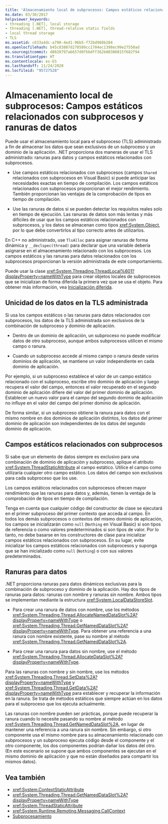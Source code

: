 ```yaml
---
title: 'Almacenamiento local de subprocesos: Campos estáticos relacionados con subprocesos y ranuras de datos'
ms.date: 03/30/2017
helpviewer_keywords:
- threading [.NET], local storage
- threading [.NET], thread-relative static fields
- local thread storage
- TLS
ms.assetid: c633a4dc-a790-4ed1-96b5-f72bd968b284
ms.openlocfilehash: b45c83887d278589cc1704ec1398ec99e27550ad
ms.sourcegitcommit: d8020797a6657d0fbbdff362b80300815f682f94
ms.translationtype: HT
ms.contentlocale: es-ES
ms.lasthandoff: 11/24/2020
ms.locfileid: "95727528"
---
```

# <a name="thread-local-storage-thread-relative-static-fields-and-data-slots"></a>Almacenamiento local de subprocesos: Campos estáticos relacionados con subprocesos y ranuras de datos

Puede usar el almacenamiento local para el subproceso (TLS) administrado a fin de almacenar los datos que sean exclusivos de un subproceso y un dominio de la aplicación. .NET proporciona dos maneras de usar el TLS administrado: ranuras para datos y campos estáticos relacionados con subprocesos.  
  
- Use campos estáticos relacionados con subprocesos (campos `Shared` relacionados con subprocesos en Visual Basic) si puede anticipar las necesidades exactas en tiempo de compilación. Los campos estáticos relacionados con subprocesos proporcionan el mejor rendimiento. También proporcionan las ventajas de la comprobación de tipos en tiempo de compilación.  
  
- Use las ranuras de datos si se pueden detectar los requisitos reales solo en tiempo de ejecución. Las ranuras de datos son más lentas y más difíciles de usar que los campos estáticos relacionados con subprocesos, y los datos se almacenan como tipos <xref:System.Object>, por lo que debe convertirlos al tipo correcto antes de utilizarlos.  
  
 En C++ no administrado, use `TlsAlloc` para asignar ranuras de forma dinámica y `__declspec(thread)` para declarar que una variable debería asignarse en el almacenamiento relacionado con los subprocesos. Los campos estáticos y las ranuras para datos relacionados con los subprocesos proporcionan la versión administrada de este comportamiento.  
  
Puede usar la clase <xref:System.Threading.ThreadLocal%601?displayProperty=nameWithType> para crear objetos locales de subprocesos que se inicializan de forma diferida la primera vez que se usa el objeto. Para obtener más información, vea [Inicialización diferida](../../framework/performance/lazy-initialization.md).  
  
## <a name="uniqueness-of-data-in-managed-tls"></a>Unicidad de los datos en la TLS administrada  

 Si usa los campos estáticos o las ranuras para datos relacionados con subprocesos, los datos de la TLS administrada son exclusivos de la combinación de subproceso y dominio de aplicación.  
  
- Dentro de un dominio de aplicación, un subproceso no puede modificar datos de otro subproceso, aunque ambos subprocesos utilicen el mismo campo o ranura.  
  
- Cuando un subproceso accede al mismo campo o ranura desde varios dominios de aplicación, se mantiene un valor independiente en cada dominio de aplicación.  
  
 Por ejemplo, si un subproceso establece el valor de un campo estático relacionado con el subproceso, escribe otro dominio de aplicación y luego recupera el valor del campo, entonces el valor recuperado en el segundo dominio de aplicación difiere del valor del primer dominio de aplicación. Establecer un nuevo valor para el campo del segundo dominio de aplicación no influye en el valor del campo del primer dominio de aplicación.  
  
 De forma similar, si un subproceso obtiene la ranura para datos con el mismo nombre en dos dominios de aplicación distintos, los datos del primer dominio de aplicación son independientes de los datos del segundo dominio de aplicación.  
  
## <a name="thread-relative-static-fields"></a>Campos estáticos relacionados con subprocesos  

 Si sabe que un elemento de datos siempre es exclusivo para una combinación de dominio de aplicación y subproceso, aplique el atributo <xref:System.ThreadStaticAttribute> al campo estático. Utilice el campo como utilizaría cualquier otro campo estático. Los datos del campo son exclusivos para cada subproceso que los use.  
  
 Los campos estáticos relacionados con subprocesos ofrecen mayor rendimiento que las ranuras para datos y, además, tienen la ventaja de la comprobación de tipos en tiempo de compilación.  
  
 Tenga en cuenta que cualquier código del constructor de clase se ejecutará en el primer subproceso del primer contexto que acceda al campo. En todos los demás subprocesos o contextos del mismo dominio de aplicación, los campos se inicializarán como `null` (`Nothing` en Visual Basic) si son tipos de referencia o como valores predeterminados si son tipos de valor. Por lo tanto, no debe basarse en los constructores de clase para inicializar campos estáticos relacionados con subprocesos. En su lugar, evite inicializar los campos estáticos relacionados con subprocesos y suponga que se han inicializado como `null` (`Nothing`) o con sus valores predeterminados.  
  
## <a name="data-slots"></a>Ranuras para datos  

.NET proporciona ranuras para datos dinámicos exclusivas para la combinación de subproceso y dominio de la aplicación. Hay dos tipos de ranuras para datos: ranuras con nombre y ranuras sin nombre. Ambos tipos se implementan mediante la estructura <xref:System.LocalDataStoreSlot>.  
  
- Para crear una ranura de datos con nombre, use los métodos <xref:System.Threading.Thread.AllocateNamedDataSlot%2A?displayProperty=nameWithType> o <xref:System.Threading.Thread.GetNamedDataSlot%2A?displayProperty=nameWithType>. Para obtener una referencia a una ranura con nombre existente, pase su nombre al método <xref:System.Threading.Thread.GetNamedDataSlot%2A>.  
  
- Para crear una ranura para datos sin nombre, use el método <xref:System.Threading.Thread.AllocateDataSlot%2A?displayProperty=nameWithType>.  
  
 Para las ranuras con nombre y sin nombre, use los métodos <xref:System.Threading.Thread.SetData%2A?displayProperty=nameWithType> y <xref:System.Threading.Thread.GetData%2A?displayProperty=nameWithType> para establecer y recuperar la información en la ranura. Se trata de métodos estáticos que siempre actúan en los datos para el subproceso que los ejecuta actualmente.  
  
 Las ranuras con nombre pueden ser prácticas, porque puede recuperar la ranura cuando lo necesite pasando su nombre al método <xref:System.Threading.Thread.GetNamedDataSlot%2A>, en lugar de mantener una referencia a una ranura sin nombre. Sin embargo, si otro componente usa el mismo nombre para su almacenamiento relacionado con subprocesos y un subproceso ejecuta código desde el componente y el otro componente, los dos componentes podrían dañar los datos del otro. (En este escenario se supone que ambos componentes se ejecutan en el mismo dominio de aplicación y que no están diseñados para compartir los mismos datos).  
  
## <a name="see-also"></a>Vea también

- <xref:System.ContextStaticAttribute>
- <xref:System.Threading.Thread.GetNamedDataSlot%2A?displayProperty=nameWithType>
- <xref:System.ThreadStaticAttribute>
- <xref:System.Runtime.Remoting.Messaging.CallContext>
- [Subprocesamiento](index.md)
